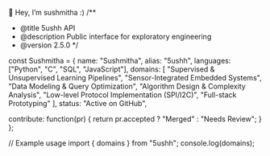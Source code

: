 👋 Hey, I’m sushmitha :)
/**
 * @title       5ushh API
 * @description Public interface for exploratory engineering
 * @version     2.5.0
 */

const Sushmitha = {
  name: "Sushmitha",
  alias: "5ushh",
  languages: ["Python", "C", "SQL", "JavaScript"],
  domains: [
    "Supervised & Unsupervised Learning Pipelines",
    "Sensor-Integrated Embedded Systems",
    "Data Modeling & Query Optimization",
    "Algorithm Design & Complexity Analysis",
    "Low-level Protocol Implementation (SPI/I2C)",
    "Full-stack Prototyping"
  ],
  status: "Active on GitHub",
  
  contribute: function(pr) {
    return pr.accepted ? "Merged" : "Needs Review";
  }
};

// Example usage
import { domains } from "5ushh";
console.log(domains);
